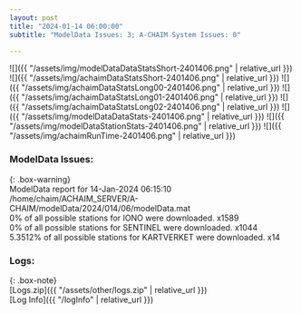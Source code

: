 ```yaml
---
layout: post
title: "2024-01-14 06:00:00"
subtitle: "ModelData Issues: 3; A-CHAIM System Issues: 0"

---
```


![]({{ "/assets/img/modelDataDataStatsShort-2401406.png" | relative_url }})
![]({{ "/assets/img/achaimDataStatsShort-2401406.png" | relative_url }})
![]({{ "/assets/img/achaimDataStatsLong00-2401406.png" | relative_url }})
![]({{ "/assets/img/achaimDataStatsLong01-2401406.png" | relative_url }})
![]({{ "/assets/img/achaimDataStatsLong02-2401406.png" | relative_url }})
![]({{ "/assets/img/modelDataDataStats-2401406.png" | relative_url }})
![]({{ "/assets/img/modelDataStationStats-2401406.png" | relative_url }})
![]({{ "/assets/img/achaimRunTime-2401406.png" | relative_url }})


### ModelData Issues:  
  
{: .box-warning}  
 ModelData report for 14-Jan-2024 06:15:10   
 /home/chaim/ACHAIM_SERVER/A-CHAIM/modelData/2024/014/06/modelData.mat   
 0% of all possible stations for IONO were downloaded. x1589   
 0% of all possible stations for SENTINEL were downloaded. x1044   
 5.3512% of all possible stations for KARTVERKET were downloaded. x14   
  


### Logs:  
  
{: .box-note}  
[Logs.zip]({{ "/assets/other/logs.zip" | relative_url }})  
[Log Info]({{ "/logInfo" | relative_url }})  
